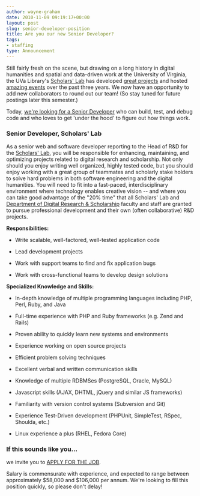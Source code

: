 ```yaml
---
author: wayne-graham
date: 2010-11-09 09:19:17+00:00
layout: post
slug: senior-developer-position
title: Are you our new Senior Developer?
tags:
- staffing
type: Announcement
---
```


Still fairly fresh on the scene, but drawing on a long history in digital humanities and spatial and data-driven work at the University of Virginia, the UVa Library's [Scholars' Lab](http://scholarslab.org) has developed [great projects](http://www.scholarslab.org/) and hosted [amazing events](http://www2.scholarslab.org/about/events.html) over the past three years. We now have an opportunity to add new collaborators to round out our team! (So stay tuned for future postings later this semester.)

Today, [we're looking for a Senior Developer](http://jobs.virginia.edu/applicants/Central?quickFind=62652) who can build, test, and debug code and who loves to get 'under the hood' to figure out how things work.


### Senior Developer, Scholars' Lab


As a senior web and software developer reporting to the Head of R&D for the [Scholars' Lab](http://www.scholarslab.org/), you will be responsible for enhancing, maintaining, and optimizing projects related to digital research and scholarship. Not only should you enjoy writing well organized, highly tested code, but you should enjoy working with a great group of teammates and scholarly stake holders to solve hard problems in both software engineering and the digital humanities. You will need to fit into a fast-paced, interdisciplinary environment where technology enables creative vision -- and where you can take good advantage of the "20% time" that all Scholars' Lab and [Department of Digital Research & Scholarship](http://scholarslab.org) faculty and staff are granted to pursue professional development and their own (often collaborative) R&D projects.

**Responsibilities:**



	
  * Write scalable, well-factored, well-tested application code

	
  * Lead development projects

	
  * Work with support teams to find and fix application bugs

	
  * Work with cross-functional teams to develop design solutions


**Specialized Knowledge and Skills:**



	
  * In-depth knowledge of multiple programming languages including PHP, Perl, Ruby, and Java

	
  * Full-time experience with PHP and Ruby frameworks (e.g. Zend and Rails)

	
  * Proven ability to quickly learn new systems and environments

	
  * Experience working on open source projects

	
  * Efficient problem solving techniques

	
  * Excellent verbal and written communication skills

	
  * Knowledge of multiple RDBMSes (PostgreSQL, Oracle, MySQL)

	
  * Javascript skills (AJAX, DHTML, jQuery and similar JS frameworks)

	
  * Familiarity with version control systems (Subversion and Git)

	
  * Experience Test-Driven development (PHPUnit, SimpleTest, RSpec, Shoulda, etc.)

	
  * Linux experience a plus (RHEL, Fedora Core)




### If this sounds like you...


we invite you to [APPLY FOR THE JOB](http://jobs.virginia.edu/applicants/Central?quickFind=62652   ).

Salary is commensurate with experience, and expected to range between approximately $58,000 and $106,000 per annum. We're looking to fill this position quickly, so please don't delay!
